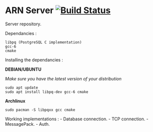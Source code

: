 # ARN Server [![Build Status](https://travis-ci.org/Arenomai/server.svg?branch=master)](https://travis-ci.org/Arenomai/server)

Server repository.

Dependancies :

```
libpq (PostgreSQL C implementation)
gcc-6
cmake
```

Installing the dependancies :

**DEBIAN/UBUNTU**

*Make sure you have the latest version of your distribution*

```
sudo apt update
sudo apt install libpq-dev gcc-6 cmake
```

**Archlinux**

`sudo pacman -S libpqxx gcc cmake`

Working implementations :
    - Database connection.
    - TCP connection. 
    - MessagePack.
    - Auth.
